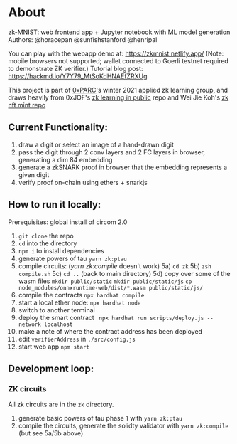 # About

zk-MNIST: web frontend app + Jupyter notebook with ML model generation
Authors: @horacepan @sunfishstanford @henripal

You can play with the webapp demo at: https://zkmnist.netlify.app/
(Note: mobile browsers not supported; wallet connected to Goerli testnet required to demonstrate ZK verifier.)
Tutorial blog post: https://hackmd.io/Y7Y79_MtSoKdHNAEfZRXUg


This project is part of [0xPARC](https://0xparc.org/blog/program-for-applied-research)'s winter 2021 applied zk learning group, and draws heavily from 0xJOF's [zk learning in public](https://github.com/JofArnold/zkp-learning-in-public) repo and Wei Jie Koh's [zk nft mint repo](https://github.com/weijiekoh/zknftmint/blob/main/contracts/contracts/NftMint.sol)

## Current Functionality:

1) draw a digit or select an image of a hand-drawn digit
2) pass the digit through 2 conv layers and 2 FC layers in browser, generating a dim 84 embedding
3) generate a zkSNARK proof in browser that the embedding represents a given digit
4) verify proof on-chain using ethers + snarkjs

## How to run it locally:

Prerequisites: global install of circom 2.0

1) `git clone` the repo
2) `cd` into the directory
3) `npm i` to install dependencies
4) generate powers of tau `yarn zk:ptau`
5) compile circuits: (_yarn zk:compile_ doesn't work)
   5a) `cd zk`
   5b) `zsh compile.sh`
   5c) `cd ..` (back to main directory)
   5d) copy over some of the wasm files
      `mkdir public/static`
      `mkdir public/static/js`
      `cp node_modules/onnxruntime-web/dist/*.wasm public/static/js/`
6) compile the contracts `npx hardhat compile`
7) start a local ether node: `npx hardhat node`
8) switch to another terminal
9) deploy the smart contract ` npx hardhat run scripts/deploy.js --network localhost`
10) make a note of where the contract address has been deployed
11) edit `verifierAddress` in `./src/config.js`
12) start web app `npm start`

## Development loop:

### ZK circuits

All zk circuits are in the `zk` directory.
1) generate basic powers of tau phase 1 with `yarn zk:ptau`
2) compile the circuits, generate the solidty validator with `yarn zk:compile` (but see 5a/5b above)
